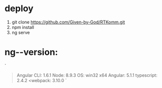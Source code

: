 # deploy

 1) git clone https://github.com/Given-by-God/RTKomm.git
 2) npm install
 3) ng serve



# ng--version:
`
  >Angular CLI: 1.6.1
  >Node: 8.9.3
  >OS: win32 x64
  >Angular: 5.1.1
  >typescript: 2.4.2
  <webpack: 3.10.0
`
